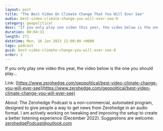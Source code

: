 ```yaml
---
layout: post
title: "The Best Video On Climate Change That You Will Ever See"
audio: best-video-climate-change-you-will-ever-see-0
category: geopolitical
desc: "If you only play one video this year, the video below is the one you should play..."
duration: 00:04:31
length: 271
datetime: Mon, 16 Jan 2023 12:00:00 +0000
tags: podcast
guid: best-video-climate-change-you-will-ever-see-0
order: 2
---
```

If you only play one video this year, the video below is the one you should play...

Link: [https://www.zerohedge.com/geopolitical/best-video-climate-change-you-will-ever-see](https://www.zerohedge.com/geopolitical/best-video-climate-change-you-will-ever-see)

About: The Zerohedge Podcast is a non-commercial, automated program, designed to give people a way to get news from Zerohedge in an audio format.  I am actively working on tweaking and improving the setup to create a better listening experience (December 2022).  Suggestions are welcome: [zerohedgePodcast@outlook.com](mailto:zerohedgePodcast@outlook.com)